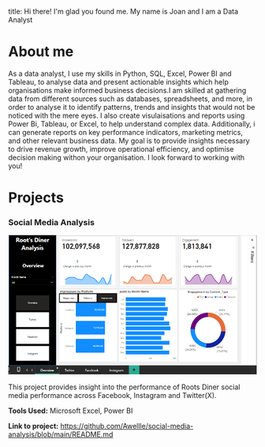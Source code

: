 title: Hi there! I'm glad you found me. My name is Joan and I am a Data Analyst

# About me
As a data analyst, I use my skills in Python, SQL, Excel, Power BI and Tableau, to analyse data and present actionable insights which help organisations make informed business decisions.I am skilled at gathering data from different sources such as databases, spreadsheets, and more, in order to analyse it to identify patterns, trends and insights that would not be noticed with the mere eyes. I also create visulaisations and reports using Power Bi, Tableau, or Excel, to help understand complex data. Additionally, i can generate reports on key performance indicators, marketing metrics, and other relevant business data. 
My goal is to provide insights necessary to drive revenue growth, improve operational efficiency, and optimise decision making withon your organisation. 
I look forward to working with you!

# Projects

### Social Media Analysis
![Dashboard](https://github.com/Awellle/JoanAjayi.github.io/blob/main/assets/SM_ANALYSIS_DASHBOARD.png) 

This project provides insight into the performance of Roots Diner social media performance across Facebook, Instagram and Twitter(X). 

**Tools Used:** Microsoft Excel, Power BI

**Link to project:** https://github.com/Awellle/social-media-analysis/blob/main/README.md
